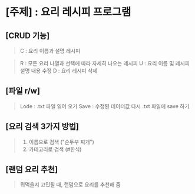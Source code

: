 # [주제] : 요리 레시피 프로그램

## [CRUD 기능]
> C : 요리 이름과 설명 레시피

> R : 모든 요리 나열과 선택에 따라 자세히 나오는 레시피
> U : 요리 이름 및 레시피 설명 내용 수정
> D : 요리 레시피 삭제

## [파일 r/w]
> Lode : .txt 파일 읽어 오기
> Save : 수정된 데이터값 다시 .txt 파일에 save 하기

## [요리 검색 3가지 방법]
> 1. 이름으로 검색 ("순두부 찌개")
> 2. 카테고리로 검색 (#한식)

## [랜덤 요리 추천]
> 뭐먹을지 고민될 때, 랜덤으로 요리를 추천해 줌
